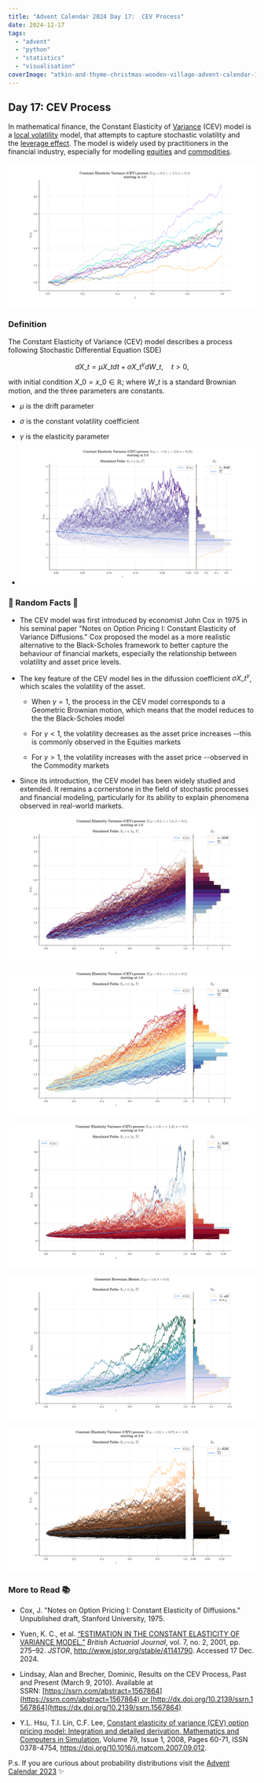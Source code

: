 ```yaml
---
title: "Advent Calendar 2024 Day 17:  CEV Process"
date: 2024-12-17
tags: 
  - "advent"
  - "python"
  - "statistics"
  - "visualisation"
coverImage: "atkin-and-thyme-christmas-wooden-village-advent-calendar-1024023_1-edited.jpg"
---
```



## Day 17: CEV Process

In mathematical finance, the Constant Elasticity of [Variance](https://en.wikipedia.org/wiki/Variance) (CEV) model is a [local volatility](https://en.wikipedia.org/wiki/Local_volatility) model, that attempts to capture stochastic volatility and the [leverage effect](https://en.wikipedia.org/wiki/Leverage_effect). The model is widely used by practitioners in the financial industry, especially for modelling [equities](https://en.wikipedia.org/wiki/Equities) and [commodities](https://en.wikipedia.org/wiki/Commodities).

![](images/cev05.png)

### Definition

The Constant Elasticity of Variance (CEV) model describes a process following Stochastic Differential Equation (SDE)

$$dX\_t = \mu X\_t dt + \sigma X\_t^{\gamma} dW\_t, \quad t >0,$$

with initial condition $X\_0 =x\_0\in\mathbb{R}$; where $W\_t$ is a standard Brownian motion, and the three parameters are constants.

- $\mu$ is the drift parameter

- $\sigma$ is the constant volatility coefficient

- $\gamma$ is the elasticity parameter

- ![](images/cev04.png)


### 🔔 Random Facts 🔔

- The CEV model was first introduced by economist John Cox in 1975 in his seminal paper "Notes on Option Pricing I: Constant Elasticity of Variance Diffusions." Cox proposed the model as a more realistic alternative to the Black-Scholes framework to better capture the behaviour of financial markets, especially the relationship between volatility and asset price levels.

- The key feature of the CEV model lies in the difussion coefficient $\sigma X\_t^{\gamma}$, which scales the volatility of the asset.
    - When $\gamma=1,$ the process in the CEV model corresponds to a Geometric Brownian motion, which means that the model reduces to the the Black-Scholes model

    - For $\gamma<1,$ the volatility decreases as the asset price increases --this is commonly observed in the Equities markets

    - For $\gamma>1,$ the volatility increases with the asset price --observed in the Commodity markets

- Since its introduction, the CEV model has been widely studied and extended. It remains a cornerstone in the field of stochastic processes and financial modeling, particularly for its ability to explain phenomena observed in real-world markets.

![](images/cev00.png)

![](images/cev07.png)

![](images/cev03.png)

![](images/cev01.png)

![](images/cev02-1.png)

### More to Read 📚

- Cox, J. "Notes on Option Pricing I: Constant Elasticity of Diffusions." Unpublished draft, Stanford University, 1975.

- Yuen, K. C., et al. [“ESTIMATION IN THE CONSTANT ELASTICITY OF VARIANCE MODEL.”](https://www.jstor.org/stable/41141790) _British Actuarial Journal_, vol. 7, no. 2, 2001, pp. 275–92. _JSTOR_, http://www.jstor.org/stable/41141790. Accessed 17 Dec. 2024.

- Lindsay, Alan and Brecher, Dominic, Results on the CEV Process, Past and Present (March 9, 2010). Available at SSRN: [https://ssrn.com/abstract=1567864](https://ssrn.com/abstract=1567864) or [http://dx.doi.org/10.2139/ssrn.1567864](https://dx.doi.org/10.2139/ssrn.1567864)

- Y.L. Hsu, T.I. Lin, C.F. Lee, [Constant elasticity of variance (CEV) option pricing model: Integration and detailed derivation, Mathematics and Computers in Simulation](https://www.sciencedirect.com/science/article/pii/S0378475407002601), Volume 79, Issue 1, 2008, Pages 60-71, ISSN 0378-4754, https://doi.org/10.1016/j.matcom.2007.09.012.

P.s. If you are curious about probability distributions visit the [Advent Calendar 2023](https://quantgirl.blog/advent-calendar-2023/) ✨
